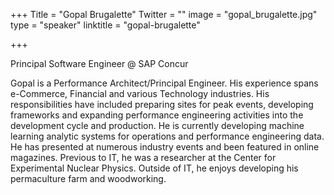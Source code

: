 +++
Title = "Gopal Brugalette"
Twitter = ""
image = "gopal_brugalette.jpg"
type = "speaker"
linktitle = "gopal-brugalette"

+++

Principal Software Engineer @ SAP Concur

Gopal is a Performance Architect/Principal Engineer. His experience spans e-Commerce, Financial and various Technology industries. His responsibilities have included preparing sites for peak events, developing frameworks and expanding performance engineering activities into the development cycle and production. He is currently developing machine learning analytic systems for operations and performance engineering data. He has presented at numerous industry events and been featured in online magazines. Previous to IT, he was a researcher at the Center for Experimental Nuclear Physics. Outside of IT, he enjoys developing his permaculture farm and woodworking.
